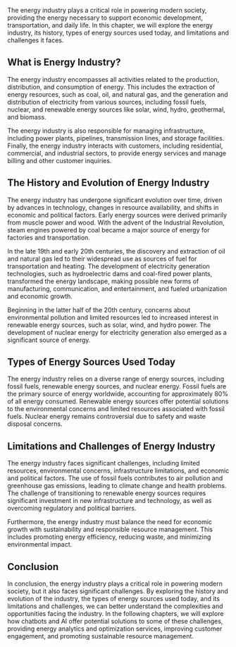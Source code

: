 
The energy industry plays a critical role in powering modern society, providing the energy necessary to support economic development, transportation, and daily life. In this chapter, we will explore the energy industry, its history, types of energy sources used today, and limitations and challenges it faces.

What is Energy Industry?
------------------------

The energy industry encompasses all activities related to the production, distribution, and consumption of energy. This includes the extraction of energy resources, such as coal, oil, and natural gas, and the generation and distribution of electricity from various sources, including fossil fuels, nuclear, and renewable energy sources like solar, wind, hydro, geothermal, and biomass.

The energy industry is also responsible for managing infrastructure, including power plants, pipelines, transmission lines, and storage facilities. Finally, the energy industry interacts with customers, including residential, commercial, and industrial sectors, to provide energy services and manage billing and other customer inquiries.

The History and Evolution of Energy Industry
--------------------------------------------

The energy industry has undergone significant evolution over time, driven by advances in technology, changes in resource availability, and shifts in economic and political factors. Early energy sources were derived primarily from muscle power and wood. With the advent of the Industrial Revolution, steam engines powered by coal became a major source of energy for factories and transportation.

In the late 19th and early 20th centuries, the discovery and extraction of oil and natural gas led to their widespread use as sources of fuel for transportation and heating. The development of electricity generation technologies, such as hydroelectric dams and coal-fired power plants, transformed the energy landscape, making possible new forms of manufacturing, communication, and entertainment, and fueled urbanization and economic growth.

Beginning in the latter half of the 20th century, concerns about environmental pollution and limited resources led to increased interest in renewable energy sources, such as solar, wind, and hydro power. The development of nuclear energy for electricity generation also emerged as a significant source of energy.

Types of Energy Sources Used Today
----------------------------------

The energy industry relies on a diverse range of energy sources, including fossil fuels, renewable energy sources, and nuclear energy. Fossil fuels are the primary source of energy worldwide, accounting for approximately 80% of all energy consumed. Renewable energy sources offer potential solutions to the environmental concerns and limited resources associated with fossil fuels. Nuclear energy remains controversial due to safety and waste disposal concerns.

Limitations and Challenges of Energy Industry
---------------------------------------------

The energy industry faces significant challenges, including limited resources, environmental concerns, infrastructure limitations, and economic and political factors. The use of fossil fuels contributes to air pollution and greenhouse gas emissions, leading to climate change and health problems. The challenge of transitioning to renewable energy sources requires significant investment in new infrastructure and technology, as well as overcoming regulatory and political barriers.

Furthermore, the energy industry must balance the need for economic growth with sustainability and responsible resource management. This includes promoting energy efficiency, reducing waste, and minimizing environmental impact.

Conclusion
----------

In conclusion, the energy industry plays a critical role in powering modern society, but it also faces significant challenges. By exploring the history and evolution of the industry, the types of energy sources used today, and its limitations and challenges, we can better understand the complexities and opportunities facing the industry. In the following chapters, we will explore how chatbots and AI offer potential solutions to some of these challenges, providing energy analytics and optimization services, improving customer engagement, and promoting sustainable resource management.

